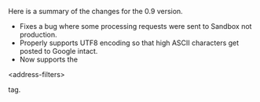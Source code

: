 Here is a summary of the changes for the 0.9 version.

  * Fixes a bug where some processing requests were sent to Sandbox not production.
  * Properly supports UTF8 encoding so that high ASCII characters get posted to Google intact.
  * Now supports the 

&lt;address-filters&gt;

 tag.